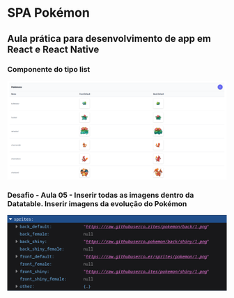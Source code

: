 # SPA Pokémon

## Aula prática para desenvolvimento de app em React e React Native

### Componente do tipo list
![image](assets/image/app-list-pokemon.png)

### Desafio - Aula 05 - Inserir todas as imagens dentro da Datatable. Inserir imagens da evolução do Pokémon

![image](assets/image/sprites.png)